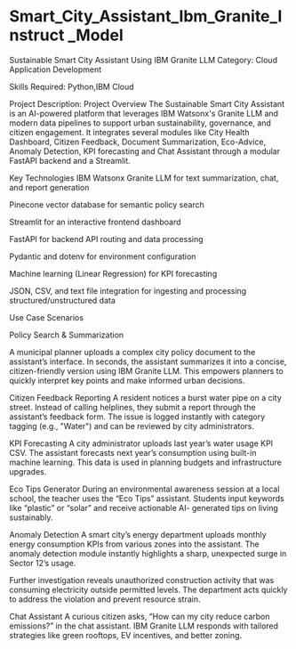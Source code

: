 # Smart_City_Assistant_Ibm_Granite_Instruct _Model
Sustainable Smart City Assistant Using IBM Granite LLM
Category: Cloud Application Development

Skills Required:
Python,IBM Cloud

Project Description:
Project Overview
The Sustainable Smart City Assistant is an AI-powered platform that leverages IBM Watsonx's Granite LLM and modern data pipelines to support urban sustainability, governance, and citizen engagement. It integrates several modules like City Health Dashboard, Citizen Feedback, Document Summarization, Eco-Advice, Anomaly Detection, KPI forecasting and Chat Assistant through a modular FastAPI backend and a Streamlit.


Key Technologies
IBM Watsonx Granite LLM for text summarization, chat, and report generation

Pinecone vector database for semantic policy search

Streamlit for an interactive frontend dashboard

FastAPI for backend API routing and data processing

Pydantic and dotenv for environment configuration

Machine learning (Linear Regression) for KPI forecasting

JSON, CSV, and text file integration for ingesting and processing structured/unstructured data


Use Case Scenarios

Policy Search & Summarization

A municipal planner uploads a complex city policy document to the assistant’s interface. In seconds, the assistant summarizes it into a concise, citizen-friendly version using IBM Granite LLM. This empowers planners to quickly interpret key points and make informed urban decisions.


Citizen Feedback Reporting
A resident notices a burst water pipe on a city street. Instead of calling helplines, they submit a report through the assistant’s feedback form. The issue is logged instantly with category tagging (e.g., "Water") and can be reviewed by city administrators.


KPI Forecasting
A city administrator uploads last year’s water usage KPI CSV. The assistant forecasts next year’s consumption using built-in machine learning. This data is used in planning budgets and infrastructure upgrades.

Eco Tips Generator
During an environmental awareness session at a local school, the teacher uses the “Eco Tips” assistant. Students input keywords like “plastic” or “solar” and receive actionable AI- generated tips on living sustainably.


Anomaly Detection
A smart city’s energy department uploads monthly energy consumption KPIs from various zones into the assistant. The anomaly detection module instantly highlights a sharp, unexpected surge in Sector 12’s usage.

Further investigation reveals unauthorized construction activity that was consuming electricity outside permitted levels. The department acts quickly to address the violation and prevent resource strain.


Chat Assistant
A curious citizen asks, “How can my city reduce carbon emissions?” in the chat assistant. IBM Granite LLM responds with tailored strategies like green rooftops, EV incentives, and better zoning.

